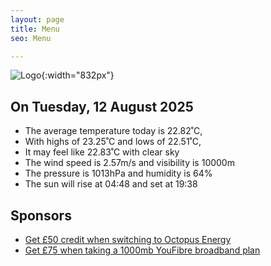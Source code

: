 ```yaml
---
layout: page
title: Menu
seo: Menu

---
```


![Logo](/images/logo.jpg){:width="832px"}

<!-- weather_marker starts -->
## On Tuesday, 12 August 2025

- The average temperature today is 22.82˚C,
- With highs of 23.25˚C and lows of 22.51˚C,
- It may feel like 22.83˚C with clear sky
- The wind speed is 2.57m/s and visibility is 10000m
- The pressure is 1013hPa and humidity is 64%
- The sun will rise at 04:48 and set at 19:38

<!-- weather_marker ends -->

## Sponsors

- [Get £50 credit when switching to Octopus Energy](https://bit.ly/3oD1nnS)
- [Get £75 when taking a 1000mb YouFibre broadband plan](https://aklam.io/91zWhU?)
